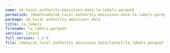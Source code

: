```yaml
---
name: uk-local-authority-emissions-data-la-labels-parquet
permalink: /downloads/uk-local-authority-emissions-data-la-labels-parquet/latest
package: uk_local_authority_emissions_data
title: la_labels
filename: la_labels.parquet
version: latest
full_version: 1.2.0
file: /data/uk_local_authority_emissions_data/latest/la_labels.parquet
---
```

